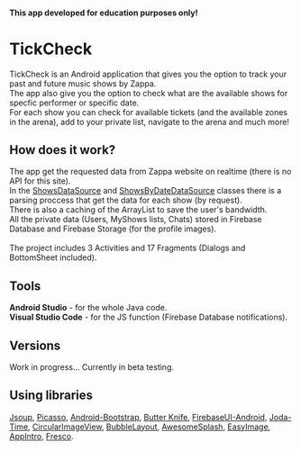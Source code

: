 <H4> This app developed for education purposes only! </H4>

# TickCheck

TickCheck is an Android application that gives you the option to track your past and future music shows by Zappa.<br>
The app also give you the option to check what are the available shows for specfic performer or specific date.<br>
For each show you can check for available tickets (and the available zones in the arena), add to your private list, navigate to the arena and much more!
 
<H2> How does it work? </H2>

The app get the requested data from Zappa website on realtime (there is no API for this site).<br>
In the <a href="https://github.com/SagiBarak/TickCheck/blob/master/app/src/main/java/sagib/edu/tickcheck/ShowDataSource.java">ShowsDataSource</a> and <a href="https://github.com/SagiBarak/TickCheck/blob/master/app/src/main/java/sagib/edu/tickcheck/ShowByDateDataSource.java">ShowsByDateDataSource</a> classes there is a parsing proccess that get the data for each show (by request).<br>
There is also a caching of the ArrayList to save the user's bandwidth.<br>
All the private data (Users, MyShows lists, Chats) stored in Firebase Database and Firebase Storage (for the profile images).
<br><br>
The project includes 3 Activities and 17 Fragments (Dialogs and BottomSheet included).

<H2> Tools </H2>

**Android Studio** - for the whole Java code. <br>
**Visual Studio Code** - for the JS function (Firebase Database notifications).

<H2> Versions </H2>

Work in progress...
Currently in beta testing.

<H2> Using libraries </H2>
<a href="https://github.com/jhy/jsoup">Jsoup</a>, 
<a href="https://github.com/square/picasso">Picasso</a>, 
<a href="https://github.com/Bearded-Hen/Android-Bootstrap">Android-Bootstrap</a>, 
<a href="https://github.com/JakeWharton/butterknife">Butter Knife</a>, 
<a href="https://github.com/firebase/FirebaseUI-Android">FirebaseUI-Android</a>, 
<a href="https://github.com/JodaOrg/joda-time">Joda-Time</a>, 
<a href="https://github.com/lopspower/CircularImageView">CircularImageView</a>, 
<a href="https://github.com/MasayukiSuda/BubbleLayout">BubbleLayout</a>, 
<a href="https://github.com/ViksaaSkool/AwesomeSplash">AwesomeSplash</a>, 
<a href="https://github.com/jkwiecien/EasyImage">EasyImage</a>, 
<a href="https://github.com/apl-devs/AppIntro">AppIntro</a>, 
<a href="https://github.com/facebook/fresco">Fresco</a>.
